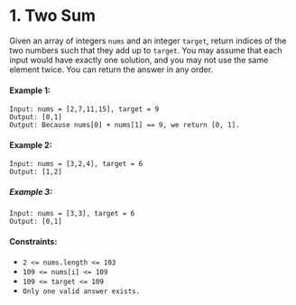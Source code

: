 # 1. Two Sum

Given an array of integers `nums` and an integer `target`, return indices of the two numbers such that they add up to `target`.
You may assume that each input would have exactly one solution, and you may not use the same element twice.
You can return the answer in any order.

#### Example 1:

```
Input: nums = [2,7,11,15], target = 9
Output: [0,1]
Output: Because nums[0] + nums[1] == 9, we return [0, 1].
```

#### Example 2:
```
Input: nums = [3,2,4], target = 6
Output: [1,2]
```

##### Example 3:
```
Input: nums = [3,3], target = 6
Output: [0,1]
```

#### Constraints:
- `2 <= nums.length <= 103`
- `109 <= nums[i] <= 109`
- `109 <= target <= 109`
- `Only one valid answer exists.`